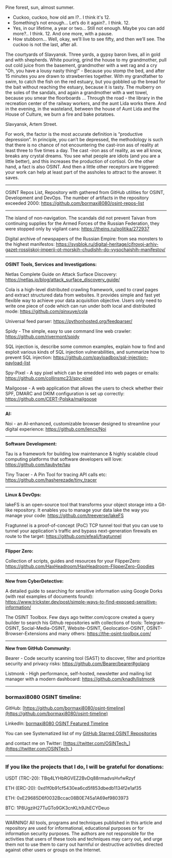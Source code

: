 
Pine forest, sun, almost summer.
- Cuckoo, cuckoo, how old am I?..
I think it's 12.
- Something’s not enough... Let’s do it again?..
I think. 12.
- Yes, in our lifetime, a year or two... Still not enough. Maybe you can add more?..
I think. 12. And one more, with a pause.
- How stubborn... Well, okay, we’ll live to see fifty, and then we’ll see. The cuckoo is not the last, after all.


The courtyards of Slavyansk. Three yards, a gypsy baron lives, all in gold and with shepherds. White pouring, grind the house to my grandmother, pull out cold juice from the basement, grandmother with a wet rag and a cry "Oh, you have a lousy nasty thing!" - Because you stomp the bed, and after 15 minutes you are drawn to strawberries together. With my grandfather to swim, to catch the fish on the red estuary, but you gobbled up the bread for the bait without reaching the estuary, because it is tasty. The mulberry on the soles of the sandals, and again a grandmother with a wet towel, because you smear the floorboards ... Through the road - the library in the recreation center of the railway workers, and the aunt Lida works there. And in the evening, in the wasteland, between the house of Aunt Lida and the House of Culture, we burn a fire and bake potatoes.

Slavyansk, Artem Street.


For work, the factor is the most accurate definition is “productive depression”. In principle, you can’t be depressed, the methodology is such that there is no chance of not encountering the cast-iron ass of reality at least three to five times a day. The cast -iron ass of reality, as we all know, breaks any crystal dreams. You see what people are idiots (and you are a little better), and this increases the production of cortisol. On the other hand, a fact is also OSINT. And then a little other receptors are triggered: your work can help at least part of the assholes to attract to the answer. It saves.


----

OSINT Repos List, Repository with gathered from GitHub utilities for OSINT, Development and DevOps. The number of artifacts in the repository exceeded 2000: https://github.com/bormaxi8080/osint-repos-list

----

The island of non-navigation. The scandals did not prevent Taivan from continuing supplies for the Armed Forces of the Russian Federation, they were stopped only by vigilant cans: https://theins.ru/politika/272937

Digital archive of newspapers of the Russian Empire: from sea monsters to the highest manifestos: https://sysblok.ru/digital-heritage/cifrovoj-arhiv-gazet-rossijskoj-imperii-ot-morskih-chudishh-do-vysochajshih-manifestov/

----

**OSINT Tools, Services and Investigations:**

Netlas Complete Guide on Attack Surface Discovery: https://netlas.io/blog/attack_surface_discovery_guide/

Cola is a high-level distributed crawling framework, used to crawl pages and extract structured data from websites. It provides simple and fast yet flexible way to achieve your data acquisition objective. Users only need to write one piece of code which can run under both local and distributed mode: https://github.com/qinxuye/cola

Universal feed parser: https://pythonhosted.org/feedparser/

Spidy - The simple, easy to use command line web crawler: https://github.com/rivermont/spidy

SQL injection is, describe some common examples, explain how to find and exploit various kinds of SQL injection vulnerabilities, and summarize how to prevent SQL injection: https://github.com/payloadbox/sql-injection-payload-list

Spy-Pixel - A spy pixel which can be emedded into web pages or emails: https://github.com/collinsmc23/spy-pixel

Mailgoose - A web application that allows the users to check whether their SPF, DMARC and DKIM configuration is set up correctly: https://github.com/CERT-Polska/mailgoose

----

**AI:**

Noi - an AI-enhanced, customizable browser designed to streamline your digital experience: https://github.com/lencx/Noi

---

**Software Development:**

Tau is a framework for building low maintenance & highly scalable cloud computing platforms that software developers will love: https://github.com/taubyte/tau

Tiny Tracer - A Pin Tool for tracing API calls etc: https://github.com/hasherezade/tiny_tracer

----

**Linux & DevOps:**

lakeFS is an open-source tool that transforms your object storage into a Git-like repository. It enables you to manage your data lake the way you manage your code: https://github.com/treeverse/lakeFS

Fragtunnel is a proof-of-concept (PoC) TCP tunnel tool that you can use to tunnel your application's traffic and bypass next-generation firewalls en route to the target: https://github.com/efeali/fragtunnel

----

**Flipper Zero:**

Collection of scripts, guides and resources for your FlipperZero: https://github.com/HaxHeadroom/HaxHeadroom-FlipperZero-Goodies

----

**New from CyberDetective:**

A detailed guide to searching for sensitive information using Google Dorks (with real examples of documents found): https://www.trickster.dev/post/simple-ways-to-find-exposed-sensitive-information/

The OSINT Toolbox. Few days ago twitter.com/cqcore created a query builder to search his Github repositories with collections of tools: Telegram-OSINT, Social-Media-OSINT, Website-OSINT, Geolocation-OSINT, OSINT-Browser-Extensions and many others: https://the-osint-toolbox.com/

----

**New from GitHub Community:**

Bearer - Code security scanning tool (SAST) to discover, filter and prioritize security and privacy risks: https://github.com/Bearer/bearer#golang

Listmonk - High performance, self-hosted, newsletter and mailing list manager with a modern dashboard: https://github.com/knadh/listmonk

----
### bormaxi8080 OSINT timeline:

GitHub: [https://github.com/bormaxi8080/osint-timeline](https://github.com/bormaxi8080/osint-timeline)

LinkedIn: [bormaxi8080 OSINT Featured Timeline](https://www.linkedin.com/in/osintech/details/featured/)

You can see Systematized list of my [GitHub Starred OSINT Repositories](https://github.com/bormaxi8080/osint-repos-list)

and contact me on Twitter: [https://twitter.com/OSINTech_](https://twitter.com/OSINTech_)

----
### If you like the projects that I do, I will be grateful for donations:

USDT (TRC-20): TBq4LYHbRGVEZ2BvDq88rmadvsHvfwRzyf

ETH (ERC-20): 0xd1f0b91cf5430ea6cd5f853dbedb1134f2e1af35

ETH: 0xE29685D6f0032Bccac08B0E745a1A69ef9803973

BTC: 1P8UgziH27TuGTo9GK3cnKLh9JhECYDeuo

----

WARNING! All tools, programs and techniques published in this article and repository are used for informational, educational purposes or for information security purposes. The authors are not responsible for the activities that users of these tools and techniques may carry out, and urge them not to use them to carry out harmful or destructive activities directed against other users or groups on the Internet.
